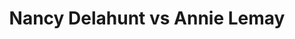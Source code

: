 ---
title: Nancy Delahunt vs Annie Lemay
player1:
  name: Delahunt, Nancy
  percent: 82
  wins: 5
  losses: 0
player2:
  name: Lemay, Annie
  percent: 84
  wins: 0
  losses: 5
games:
- player1:
    team: NS
    position: Lead
    percent: 73
    win: 1
    loss: 0
  player2:
    team: QC
    position: Second
    percent: 83
    win: 0
    loss: 1
  event: Hearts
  year: 1999
  draw: Round Robin(12)
  score: NS 7 - QC 5
- player1:
    team: NS
    position: Lead
    percent: 83
    win: 1
    loss: 0
  player2:
    team: QC
    position: Second
    percent: 91
    win: 0
    loss: 1
  event: Hearts
  year: 2001
  draw: Round Robin(5)
  score: NS 9 - QC 4
- player1:
    team: CA
    position: Lead
    percent: 88
    win: 1
    loss: 0
  player2:
    team: QC
    position: Second
    percent: 79
    win: 0
    loss: 1
  event: Hearts
  year: 2004
  draw: Round Robin(17)
  score: QC 3 - CA 9
- player1:
    team: CA
    position: Lead
    percent: 93
    win: 1
    loss: 0
  player2:
    team: QC
    position: Second
    percent: 89
    win: 0
    loss: 1
  event: Hearts
  year: 2004
  draw: Final(22)
  score: QC 4 - CA 7
- player1:
    team: NS
    position: Lead
    percent: 76
    win: 1
    loss: 0
  player2:
    team: QC
    position: Second
    percent: 79
    win: 0
    loss: 1
  event: Hearts
  year: 2008
  draw: Round Robin(14)
  score: QC 6 - NS 9
- player1:
    team: JON
    position: Lead
    percent: 70
    win: 1
    loss: 0
  player2:
    team: LAR
    position: Second
    percent: 74
    win: 0
    loss: 1
  event: Trials (Women)
  year: 2001
  draw: Round Robin(9)
  score: LAR 4 - JON 5
- player1:
    team: CJO
    position: Lead
    percent: 88
    win: 1
    loss: 0
  player2:
    team: LAR
    position: Second
    percent: 71
    win: 0
    loss: 1
  event: Trials (Women)
  year: 2005
  draw: Round Robin(3)
  score: CJO 11 - LAR 7
---